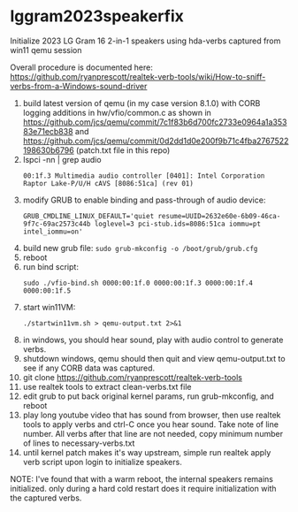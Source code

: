 # lggram2023speakerfix
Initialize 2023 LG Gram 16 2-in-1 speakers using hda-verbs captured from win11 qemu session

Overall procedure is documented here:
https://github.com/ryanprescott/realtek-verb-tools/wiki/How-to-sniff-verbs-from-a-Windows-sound-driver

1. build latest version of qemu (in my case version 8.1.0) with CORB logging additions in hw/vfio/common.c as shown in https://github.com/jcs/qemu/commit/7c1f83b6d700fc2733e0964a1a35383e71ecb838 and https://github.com/jcs/qemu/commit/0d2dd1d0e200f9b71c4fba2767522198630b6796 (patch.txt file in this repo)
2. lspci -nn | grep audio
   ```
   00:1f.3 Multimedia audio controller [0401]: Intel Corporation Raptor Lake-P/U/H cAVS [8086:51ca] (rev 01)
   ```
3. modify GRUB to enable binding and pass-through of audio device:
   ```
   GRUB_CMDLINE_LINUX_DEFAULT='quiet resume=UUID=2632e60e-6b09-46ca-9f7c-69ac2573c44b loglevel=3 pci-stub.ids=8086:51ca iommu=pt intel_iommu=on'
   ```
4. build new grub file:
   `sudo grub-mkconfig -o /boot/grub/grub.cfg`
5. reboot
6. run bind script:
   ```
   sudo ./vfio-bind.sh 0000:00:1f.0 0000:00:1f.3 0000:00:1f.4 0000:00:1f.5
   ```
7. start win11VM:
   ```
   ./startwin11vm.sh > qemu-output.txt 2>&1
   ```
8. in windows, you should hear sound, play with audio control to generate verbs.
9. shutdown windows, qemu should then quit and view qemu-output.txt to see if any CORB data was captured.
10. git clone https://github.com/ryanprescott/realtek-verb-tools
11. use realtek tools to extract clean-verbs.txt file
12. edit grub to put back original kernel params, run grub-mkconfig, and reboot
13. play long youtube video that has sound from browser, then use realtek tools to apply verbs and ctrl-C once you hear sound. Take note of line number. All verbs after that line are not needed, copy minimum number of lines to necessary-verbs.txt
14. until kernel patch makes it's way upstream, simple run realtek apply verb script upon login to initialize speakers.

NOTE: I've found that with a warm reboot, the internal speakers remains initialized. only during a hard cold restart does it require initialization with the captured verbs.
